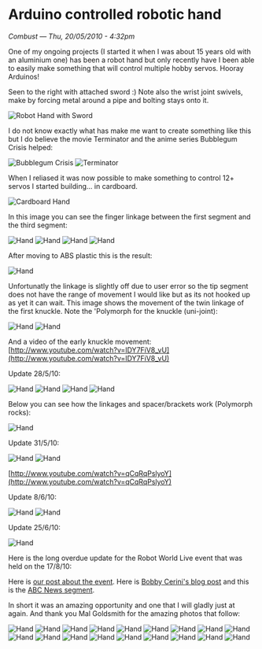 Arduino controlled robotic hand
====================

*Combust — Thu, 20/05/2010 - 4:32pm*


One of my ongoing projects (I started it when I was about 15 years old with an aluminium one) has been a robot hand but only recently have I been able to easily make something that will control multiple hobby servos. Hooray Arduinos!

Seen to the right with attached sword :) Note also the wrist joint swivels, make by forcing metal around a pipe and bolting stays onto it.

![Robot Hand with Sword](/assets/projects/arduino-controlled-robotic-hand/handwithsword.jpg)

I do not know exactly what has make me want to create something like this but I do believe the movie Terminator and the anime series Bubblegum Crisis helped:

![Bubblegum Crisis](/assets/projects/arduino-controlled-robotic-hand/bubblegumcrisis.jpg)
![Terminator](/assets/projects/arduino-controlled-robotic-hand/terminator.jpg)

When I reliased it was now possible to make something to control 12+ servos I started building... in cardboard.

![Cardboard Hand](/assets/projects/arduino-controlled-robotic-hand/hand1.jpg)

In this image you can see the finger linkage between the first segment and the third segment:

![Hand](/assets/projects/arduino-controlled-robotic-hand/hand2.jpg)
![Hand](/assets/projects/arduino-controlled-robotic-hand/hand3.jpg)
![Hand](/assets/projects/arduino-controlled-robotic-hand/hand4.jpg)
![Hand](/assets/projects/arduino-controlled-robotic-hand/hand5.jpg)

After moving to ABS plastic this is the result:

![Hand](/assets/projects/arduino-controlled-robotic-hand/fingers.jpg)

Unfortunatly the linkage is slightly off due to user error so the tip segment does not have the range of movement I would like but as its not hooked up as yet it can wait. This image shows the movement of the twin linkage of the first knuckle. Note the 'Polymorph for the knuckle (uni-joint):

![Hand](/assets/projects/arduino-controlled-robotic-hand/moving1.jpg)
![Hand](/assets/projects/arduino-controlled-robotic-hand/moving2.jpg)

And a video of the early knuckle movement:
[http://www.youtube.com/watch?v=IDY7FiV8_vU](http://www.youtube.com/watch?v=IDY7FiV8_vU)





Update 28/5/10:

![Hand](/assets/projects/arduino-controlled-robotic-hand/update28-5-10_1.jpg)
![Hand](/assets/projects/arduino-controlled-robotic-hand/update28-5-10_2.jpg)
![Hand](/assets/projects/arduino-controlled-robotic-hand/update28-5-10_3.jpg)
![Hand](/assets/projects/arduino-controlled-robotic-hand/update28-5-10_4.jpg)

Below you can see how the linkages and spacer/brackets work (Polymorph rocks):

![Hand](/assets/projects/arduino-controlled-robotic-hand/update28-5-10_5.jpg)





Update 31/5/10:

![Hand](/assets/projects/arduino-controlled-robotic-hand/update31-5-10_1.jpg)
![Hand](/assets/projects/arduino-controlled-robotic-hand/update31-5-10_2.jpg)

[http://www.youtube.com/watch?v=qCqRqPslyoY](http://www.youtube.com/watch?v=qCqRqPslyoY)





Update 8/6/10:

![Hand](/assets/projects/arduino-controlled-robotic-hand/update8-6-10_1.jpg)
![Hand](/assets/projects/arduino-controlled-robotic-hand/update8-6-10_2.jpg)





Update 25/6/10:

![Hand](/assets/projects/arduino-controlled-robotic-hand/update25-6-10_1.jpg)





Here is the long overdue update for the Robot World Live event that was held on the 17/8/10:

Here is [our post about the event](http://www.makehackvoid.com/news/mhv-robot-world-live). Here is [Bobby Cerini's blog post](http://bobbycerini.wordpress.com/2010/09/10/small-things-how-to-make-a-robot-hand/) and this is the [ABC News segment](http://www.abc.net.au/news/video/2010/08/17/2985844.htm).

In short it was an amazing opportunity and one that I will gladly just at again. And thank you Mal Goldsmith for the amazing photos that follow:

![Hand](/assets/projects/arduino-controlled-robotic-hand/event1.jpg)
![Hand](/assets/projects/arduino-controlled-robotic-hand/event2.jpg)
![Hand](/assets/projects/arduino-controlled-robotic-hand/event3.jpg)
![Hand](/assets/projects/arduino-controlled-robotic-hand/event4.jpg)
![Hand](/assets/projects/arduino-controlled-robotic-hand/event5.jpg)
![Hand](/assets/projects/arduino-controlled-robotic-hand/event6.jpg)
![Hand](/assets/projects/arduino-controlled-robotic-hand/event7.jpg)
![Hand](/assets/projects/arduino-controlled-robotic-hand/event8.jpg)
![Hand](/assets/projects/arduino-controlled-robotic-hand/event9.jpg)
![Hand](/assets/projects/arduino-controlled-robotic-hand/event10.jpg)
![Hand](/assets/projects/arduino-controlled-robotic-hand/event11.jpg)
![Hand](/assets/projects/arduino-controlled-robotic-hand/event12.jpg)
![Hand](/assets/projects/arduino-controlled-robotic-hand/event13.jpg)
![Hand](/assets/projects/arduino-controlled-robotic-hand/event14.jpg)
![Hand](/assets/projects/arduino-controlled-robotic-hand/event15.jpg)
![Hand](/assets/projects/arduino-controlled-robotic-hand/event16.jpg)
![Hand](/assets/projects/arduino-controlled-robotic-hand/event17.jpg)
![Hand](/assets/projects/arduino-controlled-robotic-hand/event18.jpg)
